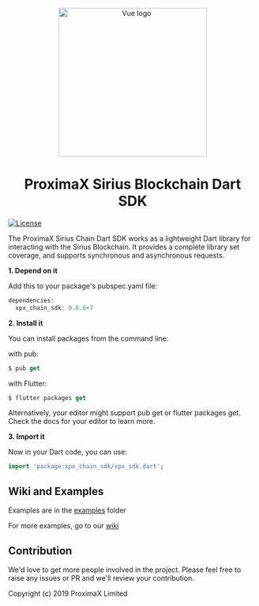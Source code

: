 <p align='center'><a href='https://github.com/proximax-storage/dart-xpx-chain-sdk' target='_blank' rel='noopener noreferrer'><img width='300' src='https://user-images.githubusercontent.com/29048783/72931620-36795c80-3d2c-11ea-89a4-f0c2bc3affd8.png' alt='Vue logo'></a></p>
<h1 align='center'>ProximaX Sirius Blockchain Dart SDK</h1>

[![License](https://img.shields.io/badge/License-Apache%202.0-blue.svg)](https://opensource.org/licenses/Apache-2.0)

The ProximaX Sirius Chain Dart SDK works as a lightweight Dart library for interacting with the Sirius Blockchain. It provides a complete library set coverage, and supports synchronous and asynchronous requests.

**1. Depend on it**

Add this to your package's pubspec.yaml file:

```dart
dependencies:
  xpx_chain_sdk: 0.0.6+7
```

**2. Install it**

You can install packages from the command line:

with pub:

```dart
$ pub get
```

with Flutter:

```dart
$ flutter packages get
```

Alternatively, your editor might support pub get or flutter packages get. Check the docs for your editor to learn more.

**3. Import it**

Now in your Dart code, you can use:

```dart
import 'package:xpx_chain_sdk/xpx_sdk.dart';
```

## Wiki and Examples ##

Examples are in the [examples](https://github.com/proximax-storage/dart-xpx-chain-sdk/tree/master/example) folder

For more examples, go to our [wiki](https://github.com/proximax-storage/dart-xpx-chain-sdk/wiki)

## Contribution ##
We'd love to get more people involved in the project. Please feel free to raise any issues or PR and we'll review your contribution.
    
Copyright (c) 2019 ProximaX Limited

